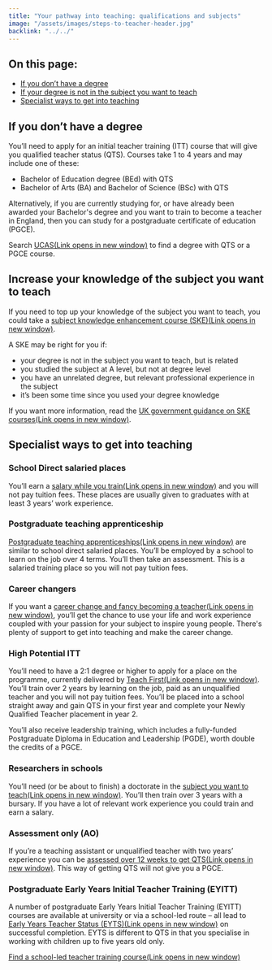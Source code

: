 ```yaml
---
title: "Your pathway into teaching: qualifications and subjects"
image: "/assets/images/steps-to-teacher-header.jpg"
backlink: "../../"
---
```


<div class="content__right">
<h2 class="link-block__header">On this page:</h2>
  
<ul class="link-block__list">
  <li><span><a href="#if-you-dont-have-a-degree">If you don’t have a degree</a></span></li>
  <li><span><a href="#if-your-degree-is-not-in-the-subject-you-want-to-teach">If your degree is not in the subject you want to teach</a></span></li>
  <li><span><a href="#specialist-ways-to-get-into-teaching">Specialist ways to get into teaching</a></span></li>
    </ul>
  </div>


<div class="content__left">


<h2 id="if-you-dont-have-a-degree">If you don’t have a degree</h2>

<p>You’ll need to apply for an initial teacher training (ITT) course that will give you qualified teacher status (QTS). Courses take 1 to 4 years and may include one of these:</p>

  <ul>
  <li><span>Bachelor of Education degree (BEd) with QTS</span></li>
  <li><span>Bachelor of Arts (BA) and Bachelor of Science (BSc) with QTS</span></li>
  </ul>

Alternatively, if you are currently studying for, or have already been awarded your Bachelor's degree and you want to train to become a teacher in England, then you can study for a postgraduate certificate of education (PGCE).  

<p>Search <a href="https://digital.ucas.com/search"  target="_blank" rel="noopener noreferrer">UCAS<span class="govuk-visually-hidden">(Link opens in new window)</span><i class="icon icon-external"></i></a> to find a degree with QTS or a PGCE course.</p>

<!--[Go back to the home page](../../)-->

<h2 id="if-your-degree-is-not-in-the-subject-you-want-to-teach">Increase your knowledge of the subject you want to teach</h2>

<p>If you need to top up your knowledge of the subject you want to teach, you could take a <a href="/train-to-become-a-teacher#subject-knowledge-enhancement-courses"  target="_blank" rel="noopener noreferrer">subject knowledge enhancement course (SKE)<span class="govuk-visually-hidden">(Link opens in new window)</span><i class="icon icon-external"></i></a>.</p> 
  
 <p>A SKE may be right for you if:</p>

  <ul>
  <li><span>your degree is not in the subject you want to teach, but is related</span></li>
  <li><span>you studied the subject at A level, but not at degree level</span></li>
  <li><span>you have an unrelated degree, but relevant professional experience in the subject</span></li>
  <li><span>it’s been some time since you used your degree knowledge</span></li>
  </ul>

<p>If you want more information, read the <a href="/train-to-become-a-teacher#subject-knowledge-enhancement-courses"  target="_blank" rel="noopener noreferrer">UK government guidance on SKE courses<span class="govuk-visually-hidden">(Link opens in new window)</span><i class="icon icon-external"></i></a>.</p>

<h2 id="specialist-ways-to-get-into-teaching">Specialist ways to get into teaching</h2>

<h3>School Direct salaried places</h3>

<p>You’ll earn a <a href="/train-to-become-a-teacher#salaried"  target="_blank" rel="noopener noreferrer">salary while you train<span class="govuk-visually-hidden">(Link opens in new window)</span><i class="icon icon-external"></i></a> and you will not pay tuition fees. These places are usually given to graduates with at least 3 years’ work experience.</p>

<h3>Postgraduate teaching apprenticeship</h3>

<p><a href="/train-to-become-a-teacher#salaried"  target="_blank" rel="noopener noreferrer">Postgraduate teaching apprenticeships<span class="govuk-visually-hidden">(Link opens in new window)</span><i class="icon icon-external"></i></a> are similar to school direct salaried places. You’ll be employed by a school to learn on the job over 4 terms. You’ll then take an assessment. This is a salaried training place so you will not pay tuition fees.</p>

<h3>Career changers</h3>

<p>If you want a <a href="/train-to-become-a-teacher#career-changers"  target="_blank" rel="noopener noreferrer">career change and fancy becoming a teacher<span class="govuk-visually-hidden">(Link opens in new window)</span><i class="icon icon-external"></i></a>, you’ll get the chance to use your life and work experience coupled with your passion for your subject to inspire young people.  There's plenty of support to get into teaching and make the career change. </p>

<h3>High Potential ITT</h3>

<p>You’ll need to have a 2:1 degree or higher to apply for a place on the programme, currently delivered by <a href="/train-to-become-a-teacher#high-potential-itt"  target="_blank" rel="noopener noreferrer">Teach First<span class="govuk-visually-hidden">(Link opens in new window)</span><i class="icon icon-external"></i></a>. You’ll train over 2 years by learning on the job, paid as an unqualified teacher and you will not pay tuition fees. You’ll be placed into a school straight away and gain QTS in your first year and complete your Newly Qualified Teacher placement in year 2.</p>
<p>You’ll also receive leadership training, which includes a fully-funded Postgraduate Diploma in Education and Leadership (PGDE), worth double the credits of a PGCE.</p>

<h3>Researchers in schools</h3>

<p>You’ll need (or be about to finish) a doctorate in the <a href="/train-to-become-a-teacher#researchers-in-schools"  target="_blank" rel="noopener noreferrer">subject you want to teach<span class="govuk-visually-hidden">(Link opens in new window)</span><i class="icon icon-external"></i></a>. You’ll then train over 3 years with a bursary. If you have a lot of relevant work experience you could train and earn a salary.</p>

<h3>Assessment only (AO)</h3>

<p>If you’re a teaching assistant or unqualified teacher with two years’ experience you can be <a href="/train-to-become-a-teacher#assessment-only-candidates-already-working-in-school"  target="_blank" rel="noopener noreferrer">assessed over 12 weeks to get QTS<span class="govuk-visually-hidden">(Link opens in new window)</span><i class="icon icon-external"></i></a>. This way of getting QTS will not give you a PGCE.</p>

<h3>Postgraduate Early Years Initial Teacher Training (EYITT)</h3>

<p>A number of postgraduate Early Years Initial Teacher Training (EYITT) courses are available at university or via a school-led route – all lead to <a href="/train-to-become-a-teacher#teaching-under-fives"  target="_blank" rel="noopener noreferrer">Early Years Teacher Status (EYTS)<span class="govuk-visually-hidden">(Link opens in new window)</span><i class="icon icon-external"></i></a> on successful completion. EYTS is different to QTS in that you specialise in working with children up to five years old only.</p>


<p><a href="https://www.gov.uk/find-postgraduate-teacher-training-courses"  target="_blank" rel="noopener noreferrer">Find a school-led teacher training course<span class="govuk-visually-hidden">(Link opens in new window)</span><i class="icon icon-external"></i></a></p>


